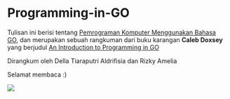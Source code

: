 # Programming-in-GO

Tulisan ini berisi tentang [Pemrograman Komputer Menggunakan Bahasa GO](https://github.com/dellaldrifisia/Programming-in-GO/blob/master/Prorgramming%20in%20GO.md), dan merupakan sebuah rangkuman dari buku karangan **Caleb Doxsey** yang berjudul [An Introduction to Programming in GO](http://www.golang-book.com/) 

Dirangkum oleh Della Tiaraputri Aldrifisia dan Rizky Amelia

Selamat membaca :)

![](http://macshuo.com/wp-content/uploads/2014/03/Go.jpg)



